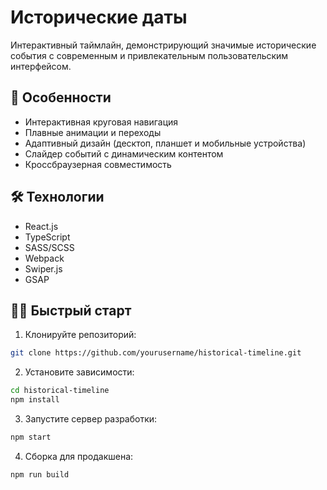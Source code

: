 # Исторические даты

Интерактивный таймлайн, демонстрирующий значимые исторические события с современным и привлекательным пользовательским интерфейсом.

## 🚀 Особенности

- Интерактивная круговая навигация
- Плавные анимации и переходы
- Адаптивный дизайн (десктоп, планшет и мобильные устройства)
- Слайдер событий с динамическим контентом
- Кроссбраузерная совместимость

## 🛠 Технологии

- React.js
- TypeScript
- SASS/SCSS
- Webpack
- Swiper.js
- GSAP

## 🏃‍♂️ Быстрый старт

1. Клонируйте репозиторий:
```bash
git clone https://github.com/yourusername/historical-timeline.git
```

2. Установите зависимости:
```bash
cd historical-timeline
npm install
```

3. Запустите сервер разработки:
```bash
npm start
```

4. Сборка для продакшена:
```bash
npm run build
```
